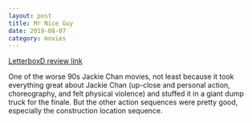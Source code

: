 ```yaml
---
layout: post
title: Mr Nice Guy
date: 2019-08-07
category: movies
---
```

 
[LetterboxD review link](https://letterboxd.com/samarthbhaskar/film/mr-nice-guy/)

One of the worse 90s Jackie Chan movies, not least because it took everything great about Jackie Chan (up-close and personal action, choreography, and felt physical violence) and stuffed it in a giant dump truck for the finale. But the other action sequences were pretty good, especially the construction location sequence.
